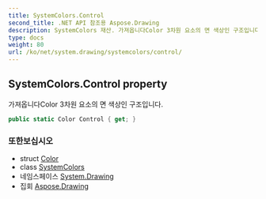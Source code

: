 ```yaml
---
title: SystemColors.Control
second_title: .NET API 참조용 Aspose.Drawing
description: SystemColors 재산. 가져옵니다Color 3차원 요소의 면 색상인 구조입니다.
type: docs
weight: 80
url: /ko/net/system.drawing/systemcolors/control/
---
```

## SystemColors.Control property

가져옵니다Color 3차원 요소의 면 색상인 구조입니다.

```csharp
public static Color Control { get; }
```

### 또한보십시오

* struct [Color](../../color/)
* class [SystemColors](../)
* 네임스페이스 [System.Drawing](../../systemcolors/)
* 집회 [Aspose.Drawing](../../../)


